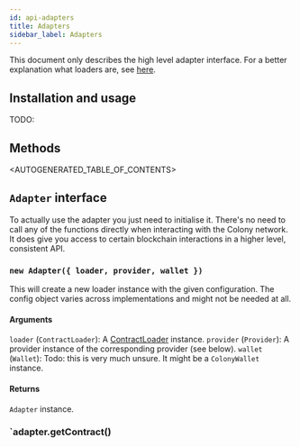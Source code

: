 ```yaml
---
id: api-adapters
title: Adapters
sidebar_label: Adapters
---
```


This document only describes the high level adapter interface. For a better explanation what loaders are, see [here](docs-adapters.html).

## Installation and usage

TODO:

## Methods

<AUTOGENERATED_TABLE_OF_CONTENTS>

## `Adapter` interface

To actually use the adapter you just need to initialise it. There's no need to call any of the functions directly when interacting with the Colony network. It does give you access to certain blockchain interactions in a higher level, consistent API.

### `new Adapter({ loader, provider, wallet })`

This will create a new loader instance with the given configuration. The config object varies across implementations and might not be needed at all.

#### Arguments

`loader` (`ContractLoader`): A [ContractLoader](docs-loaders.html) instance.
`provider` (`Provider`): A provider instance of the corresponding provider (see below).
`wallet` (`Wallet`): Todo: this is very much unsure. It might be a `ColonyWallet` instance.

#### Returns

`Adapter` instance.

### `adapter.getContract()
